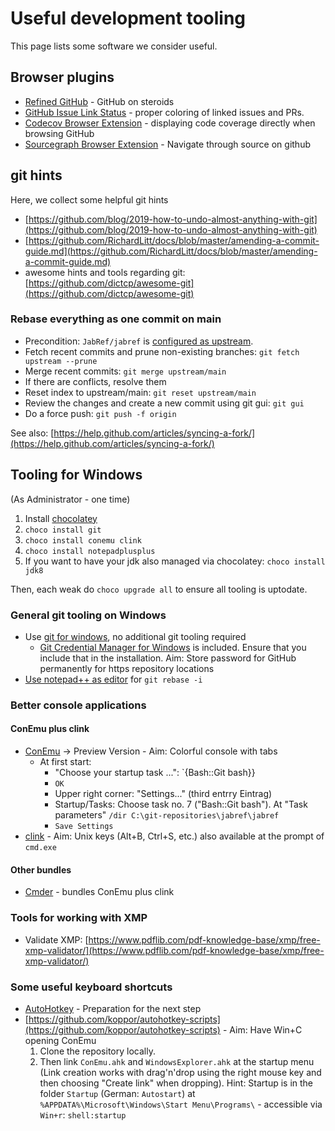# Useful development tooling

This page lists some software we consider useful.

## Browser plugins

* [Refined GitHub](https://github.com/sindresorhus/refined-github) - GitHub on steroids
* [GitHub Issue Link Status](https://github.com/fregante/github-issue-link-status) - proper coloring of linked issues and PRs.
* [Codecov Browser Extension](https://github.com/codecov/browser-extension) - displaying code coverage directly when browsing GitHub
* [Sourcegraph Browser Extension](https://docs.sourcegraph.com/integration/browser_extension) - Navigate through source on github

## git hints

Here, we collect some helpful git hints

* [https://github.com/blog/2019-how-to-undo-almost-anything-with-git](https://github.com/blog/2019-how-to-undo-almost-anything-with-git)
* [https://github.com/RichardLitt/docs/blob/master/amending-a-commit-guide.md](https://github.com/RichardLitt/docs/blob/master/amending-a-commit-guide.md)
* awesome hints and tools regarding git: [https://github.com/dictcp/awesome-git](https://github.com/dictcp/awesome-git)

### Rebase everything as one commit on main

* Precondition: `JabRef/jabref` is [configured as upstream](https://help.github.com/articles/configuring-a-remote-for-a-fork/).
* Fetch recent commits and prune non-existing branches: `git fetch upstream --prune`
* Merge recent commits: `git merge upstream/main`
* If there are conflicts, resolve them
* Reset index to upstream/main: `git reset upstream/main`
* Review the changes and create a new commit using git gui: `git gui`
* Do a force push: `git push -f origin`

See also: [https://help.github.com/articles/syncing-a-fork/](https://help.github.com/articles/syncing-a-fork/)

## Tooling for Windows

\(As Administrator - one time\)

1. Install [chocolatey](https://chocolatey.org/)
2. `choco install git`
3. `choco install conemu clink`
4. `choco install notepadplusplus`
5. If you want to have your jdk also managed via chocolatey: `choco install jdk8`

Then, each weak do `choco upgrade all` to ensure all tooling is uptodate.

### General git tooling on Windows

* Use [git for windows](https://git-for-windows.github.io/), no additional git tooling required
  * [Git Credential Manager for Windows](https://github.com/Microsoft/Git-Credential-Manager-for-Windows) is included. Ensure that you include that in the installation. Aim: Store password for GitHub permanently for https repository locations
* [Use notepad++ as editor](http://stackoverflow.com/a/2486342/873282) for `git rebase -i`

### Better console applications

#### ConEmu plus clink

* [ConEmu](http://conemu.github.io/) -&gt; Preview Version  - Aim: Colorful console with tabs
  * At first start:
    * "Choose your startup task ...": \`{Bash::Git bash}}
    * `OK`
    * Upper right corner: "Settings..." \(third entrry Eintrag\)
    * Startup/Tasks: Choose task no. 7 \("Bash::Git bash"\). At "Task parameters" `/dir C:\git-repositories\jabref\jabref`
    * `Save Settings`
* [clink](http://mridgers.github.io/clink/) - Aim: Unix keys \(Alt+B, Ctrl+S, etc.\) also available at the prompt of `cmd.exe`

#### Other bundles

* [Cmder](http://cmder.net/) - bundles ConEmu plus clink

### Tools for working with XMP

* Validate XMP: [https://www.pdflib.com/pdf-knowledge-base/xmp/free-xmp-validator/](https://www.pdflib.com/pdf-knowledge-base/xmp/free-xmp-validator/)

### Some useful keyboard shortcuts

* [AutoHotkey](http://autohotkey.com/) - Preparation for the next step
* [https://github.com/koppor/autohotkey-scripts](https://github.com/koppor/autohotkey-scripts) - Aim: Have Win+C opening ConEmu
  1. Clone the repository locally.
  2. Then link `ConEmu.ahk` and `WindowsExplorer.ahk` at the startup menu \(Link creation works with drag'n'drop using the right mouse key and then choosing "Create link" when dropping\). Hint: Startup is in the folder `Startup` \(German: `Autostart`\) at `%APPDATA%\Microsoft\Windows\Start Menu\Programs\` - accessible via `Win+r`: `shell:startup`

